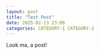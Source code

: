 ```yaml
---
layout: post
title: "Test Post"
date: 2025-02-13 23:09
categories: CATEGORY-1 CATEGORY-2
---
```


Look ma, a post!
